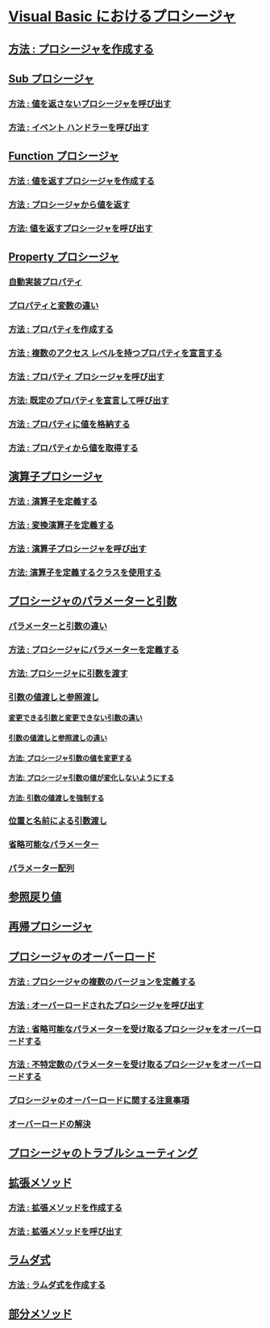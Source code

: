 # [Visual Basic におけるプロシージャ](index.md)
## [方法 : プロシージャを作成する](how-to-create-a-procedure.md)
## [Sub プロシージャ](sub-procedures.md)
### [方法 : 値を返さないプロシージャを呼び出す](how-to-call-a-procedure-that-does-not-return-a-value.md)
### [方法 : イベント ハンドラーを呼び出す](how-to-call-an-event-handler.md)
## [Function プロシージャ](function-procedures.md)
### [方法 : 値を返すプロシージャを作成する](how-to-create-a-procedure-that-returns-a-value.md)
### [方法 : プロシージャから値を返す](how-to-return-a-value-from-a-procedure.md)
### [方法: 値を返すプロシージャを呼び出す](how-to-call-a-procedure-that-returns-a-value.md)
## [Property プロシージャ](property-procedures.md)
### [自動実装プロパティ](auto-implemented-properties.md)
### [プロパティと変数の違い](differences-between-properties-and-variables.md)
### [方法 : プロパティを作成する](how-to-create-a-property.md)
### [方法 : 複数のアクセス レベルを持つプロパティを宣言する](how-to-declare-a-property-with-mixed-access-levels.md)
### [方法 : プロパティ プロシージャを呼び出す](how-to-call-a-property-procedure.md)
### [方法: 既定のプロパティを宣言して呼び出す](how-to-declare-and-call-a-default-property.md)
### [方法 : プロパティに値を格納する](how-to-put-a-value-in-a-property.md)
### [方法 : プロパティから値を取得する](how-to-get-a-value-from-a-property.md)
## [演算子プロシージャ](operator-procedures.md)
### [方法 : 演算子を定義する](how-to-define-an-operator.md)
### [方法 : 変換演算子を定義する](how-to-define-a-conversion-operator.md)
### [方法 : 演算子プロシージャを呼び出す](how-to-call-an-operator-procedure.md)
### [方法: 演算子を定義するクラスを使用する](how-to-use-a-class-that-defines-operators.md)
## [プロシージャのパラメーターと引数](procedure-parameters-and-arguments.md)
### [パラメーターと引数の違い](differences-between-parameters-and-arguments.md)
### [方法 : プロシージャにパラメーターを定義する](how-to-define-a-parameter-for-a-procedure.md)
### [方法: プロシージャに引数を渡す](how-to-pass-arguments-to-a-procedure.md)
### [引数の値渡しと参照渡し](passing-arguments-by-value-and-by-reference.md)
#### [変更できる引数と変更できない引数の違い](differences-between-modifiable-and-nonmodifiable-arguments.md)
#### [引数の値渡しと参照渡しの違い](differences-between-passing-an-argument-by-value-and-by-reference.md)
#### [方法: プロシージャ引数の値を変更する](how-to-change-the-value-of-a-procedure-argument.md)
#### [方法: プロシージャ引数の値が変化しないようにする](how-to-protect-a-procedure-argument-against-value-changes.md)
#### [方法: 引数の値渡しを強制する](how-to-force-an-argument-to-be-passed-by-value.md)
### [位置と名前による引数渡し](passing-arguments-by-position-and-by-name.md)
### [省略可能なパラメーター](optional-parameters.md)
### [パラメーター配列](parameter-arrays.md)
## [参照戻り値](ref-return-values.md)
## [再帰プロシージャ](recursive-procedures.md)
## [プロシージャのオーバーロード](procedure-overloading.md)
### [方法 : プロシージャの複数のバージョンを定義する](how-to-define-multiple-versions-of-a-procedure.md)
### [方法 : オーバーロードされたプロシージャを呼び出す](how-to-call-an-overloaded-procedure.md)
### [方法 : 省略可能なパラメーターを受け取るプロシージャをオーバーロードする](how-to-overload-a-procedure-that-takes-optional-parameters.md)
### [方法 : 不特定数のパラメーターを受け取るプロシージャをオーバーロードする](how-to-overload-a-procedure-that-takes-an-indefinite-number-of-parameters.md)
### [プロシージャのオーバーロードに関する注意事項](considerations-in-overloading-procedures.md)
### [オーバーロードの解決](overload-resolution.md)
## [プロシージャのトラブルシューティング](troubleshooting-procedures.md)
## [拡張メソッド](extension-methods.md)
### [方法 : 拡張メソッドを作成する](how-to-write-an-extension-method.md)
### [方法 : 拡張メソッドを呼び出す](how-to-call-an-extension-method.md)
## [ラムダ式](lambda-expressions.md)
### [方法 : ラムダ式を作成する](how-to-create-a-lambda-expression.md)
## [部分メソッド](partial-methods.md)
